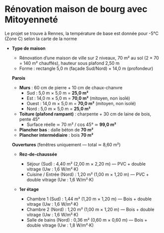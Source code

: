 # Rénovation maison de bourg avec Mitoyenneté

Le projet se trouve à Rennes, la température de base est donnée pour -5°C (Zone C) selon la carte de la norme

- **Type de maison**

  - Rénovation d’une maison de ville sur 2 niveaux, 70 m² au sol (2 × 70 = 140 m² chauffés), hauteur sous plafond 2,50 m  
  - Forme : rectangle 5,0 m (façade Sud/Nord) × 14,0 m (profondeur)  

  **Parois**

  - **Murs** : 60 cm de pierre + 10 cm de chaux-chanvre  
    - Sud   : 5,0 m × 5,0 m = **25,0 m²**  
    - Est   : 14,0 m × 5,0 m = **70,0 m²** (mitoyen, non isolé)  
    - Ouest : 14,0 m × 5,0 m = **70,0 m²** (mitoyen, non isolé)  
    - Nord  : 5,0 m × 5,0 m = **25,0 m²**  
  - **Toiture (plafond rampant)** : charpente + 30 cm de laine de bois, pente 45°  
    - Surface réelle ≃ 70 m² / cos 45° ≃ **99,0 m²**  
  - **Plancher bas** : dalle béton de **70 m²**  
  - **Plancher intermédiaire** : bois **70 m²**  

  **Ouvertures** (fenêtres uniquement — total ≃ 8,60 m²)

  - **Rez-de-chaussée**  
    - Séjour (Sud)             : 4,40 m² (2,00 m × 2,20 m) — PVC + double vitrage (Uw : 1,6 W/m²·K)  
    - Cuisine / Entrée (Nord)  : 1,20 m² (1,00 m × 1,20 m) — PVC + double vitrage (Uw : 1,6 W/m²·K)  

  - **1er étage**  
    - Chambre 1 (Sud)          : 1,44 m² (1,20 m × 1,20 m) — Bois + double vitrage (Uw : 1,6 W/m²·K)  
    - Chambre 2 (Nord)         : 1,20 m² (1,00 m × 1,20 m) — Bois + double vitrage (Uw : 1,6 W/m²·K)  
    - Salle de bains (Nord)    : 0,36 m² (0,60 m × 0,60 m) — Bois + double vitrage (Uw : 1,8 W/m²·K)  

